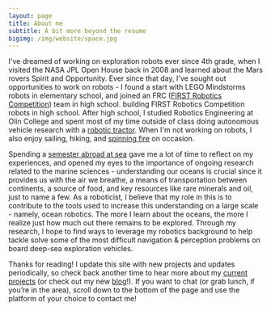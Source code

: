 ```yaml
---
layout: page
title: About me
subtitle: A bit more beyond the resume
bigimg: /img/website/space.jpg
---
```


I've dreamed of working on exploration robots ever since 4th grade, when I visited the NASA JPL Open House back in 2008 and learned about the Mars rovers Spirit and Opportunity. Ever since that day, I've sought out opportunities to work on robots - I found a start with LEGO Mindstorms robots in elementary school, and joined an FRC ([FIRST Robotics Competition](https://www.firstinspires.org/robotics/frc)) team in high school. building FIRST Robotics Competition robots in high school. After high school, I studied Robotics Engineering at Olin College and spent most of my time outside of class doing autonomous vehicle research with a [robotic tractor](/gravl). When I'm not working on robots, I also enjoy sailing, hiking, and
[spinning fire](https://youtu.be/YeLakPYpc1I) on occasion.
<!-- https://www.youtube.com/watch?v=YQ9AsDnuLgw&list=PLO8BVdvev9baU0EnWLt45Rn8z-Z5NZg5m&index=14 -->
Spending a [semester abroad at sea](/sea) gave me a lot of time to reflect on my experiences, and opened my eyes to the importance of ongoing research related to the marine sciences - understanding our oceans is crucial since it provides us with the air we breathe, a means of transportation between continents, a source of food, and key resources like rare minerals and oil, just to name a few. As a roboticist, I believe that my role in this is to contribute to the tools used to increase this understanding on a large scale - namely, ocean robotics. The more I learn about the oceans, the more I realize just how much out there remains to be explored. Through my research, I hope to find ways to leverage my robotics background to help tackle solve some of the most difficult navigation & perception problems on board deep-sea exploration vehicles.

Thanks for reading! I update this site with new projects and updates periodically, so check back another time to hear more about my [current projects](/projects) (or check out my new [blog](/blog)!). If you want to chat (or grab lunch, if you’re in the area), scroll down to the bottom of the page and use the platform of your choice to contact me!



<div id="gallery"></div>

<script>
    var photos = [
        {"file": "/img/about/20240831_142519.jpg", "caption":""},
        {"file": "/img/about/20220217_181307.jpg", "caption":""},
        {"file": "/img/about/20230730_200033.jpg", "caption":""},
        {"file": "/img/about/20231207_133622.jpg", "caption":""},
        {"file": "/img/about/20240731_112349.jpg", "caption":""},
        {"file": "/img/about/20240901_165358.jpg", "caption":""},
        {"file": "/img/about/20241013_154629.jpg", "caption":""},
        {"file": "/img/about/DSC4182.JPG", "caption":""},
        {"file": "/img/about/20220904_121940.jpg", "caption":""},
        {"file": "/img/about/20240903_135722.jpg", "caption":""},
        {"file": "/img/about/20221118_110135.jpg", "caption":""},
        {"file": "/img/about/DSC4193.JPG", "caption":""},
        {"file": "/img/about/DSC4218.JPG", "caption":""},
        {"file": "/img/about/GOPR0303.JPG", "caption":""},
        {"file": "/img/about/IMG_0083.JPG", "caption":""},
        {"file": "/img/about/IMG_0165.jpg", "caption":""},
        {"file": "/img/about/IMG_0395.jpg", "caption":""},
        {"file": "/img/about/IMG_0524.JPG", "caption":""},
        {"file": "/img/about/IMG_0778.jpeg", "caption":""},
        {"file": "/img/about/IMG_0999.jpg", "caption":""},
        {"file": "/img/about/IMG_1498.jpg", "caption":""},
        {"file": "/img/about/IMG_1568.jpg", "caption":""},
        {"file": "/img/about/IMG_7619.jpg", "caption":""},
        {"file": "/img/about/Messenger_creation_C68DB199-C5FA-4039-8CF3-211B552902EE.jpeg", "caption":""},
        {"file": "/img/about/PXL_20231015_211346962.MP.jpg", "caption":""},
        {"file": "/img/about/PXL_20231015_211423392.jpg", "caption":""},
        {"file": "/img/about/PXL_20250215_180557775.jpg", "caption":""},
        {"file": "/img/about/PXL_20250525_212258402.jpg", "caption":""},
        {"file": "/img/about/PXL_20250526_001851113.jpg", "caption":""},
        {"file": "/img/about/received_1085707842046539.jpeg", "caption":""},
        {"file": "/img/about/received_396348352337190.jpeg", "caption":""},
        {"file": "/img/about/80363fc5-5daa-43ae-93de-1b7ca47dd103.jpg", "caption":""},
        {"file": "/img/about/IMG_0026.jpg", "caption":""},        
    ];
    
    generate_gallery(photos);
</script>